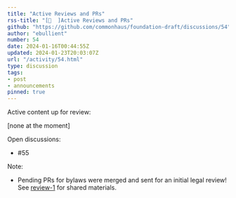 ```yaml
---
title: "Active Reviews and PRs"
rss-title: "[📣  ]Active Reviews and PRs"
github: "https://github.com/commonhaus/foundation-draft/discussions/54"
author: "ebullient"
number: 54
date: 2024-01-16T00:44:55Z
updated: 2024-01-23T20:03:07Z
url: "/activity/54.html"
type: discussion
tags:
- post
- announcements
pinned: true
---
```

Active content up for review: 

[none at the moment]

Open discussions:
- #55 

Note: 
- Pending PRs for bylaws were merged and sent for an initial legal review! See [review-1](https://github.com/commonhaus/foundation-draft/releases/tag/review-1) for shared materials.

